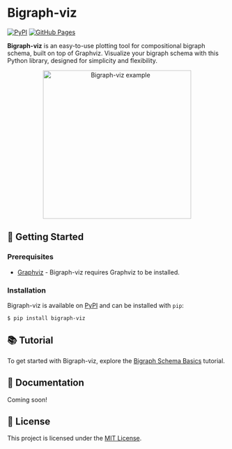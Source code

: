# Bigraph-viz

[![PyPI](https://img.shields.io/pypi/v/bigraph-viz.svg)](https://pypi.org/project/bigraph-viz/)
[![GitHub Pages](https://img.shields.io/badge/GitHub%20Pages-Tutorial-brightgreen)](https://vivarium-collective.github.io/bigraph-viz/notebooks/basics.html)

**Bigraph-viz** is an easy-to-use plotting tool for compositional bigraph schema, built on top of Graphviz. Visualize your bigraph schema with this Python library, designed for simplicity and flexibility.

<p align="center">
    <img src="https://github.com/vivarium-collective/bigraph-viz/blob/main/doc/_static/nested_composite.png?raw=true" width="340" alt="Bigraph-viz example">
</p>

## 🚀 Getting Started

### Prerequisites

- [Graphviz](https://pypi.org/project/graphviz/) - Bigraph-viz requires Graphviz to be installed.

### Installation

Bigraph-viz is available on [PyPI](https://pypi.org/project/bigraph-viz/) and can be installed with `pip`:

```console
$ pip install bigraph-viz
```

## 📚 Tutorial

To get started with Bigraph-viz, explore the [Bigraph Schema Basics](https://vivarium-collective.github.io/bigraph-viz/notebooks/basics.html) tutorial.

## 📖 Documentation

Coming soon!

## 📄 License

This project is licensed under the [MIT License](LICENSE).

